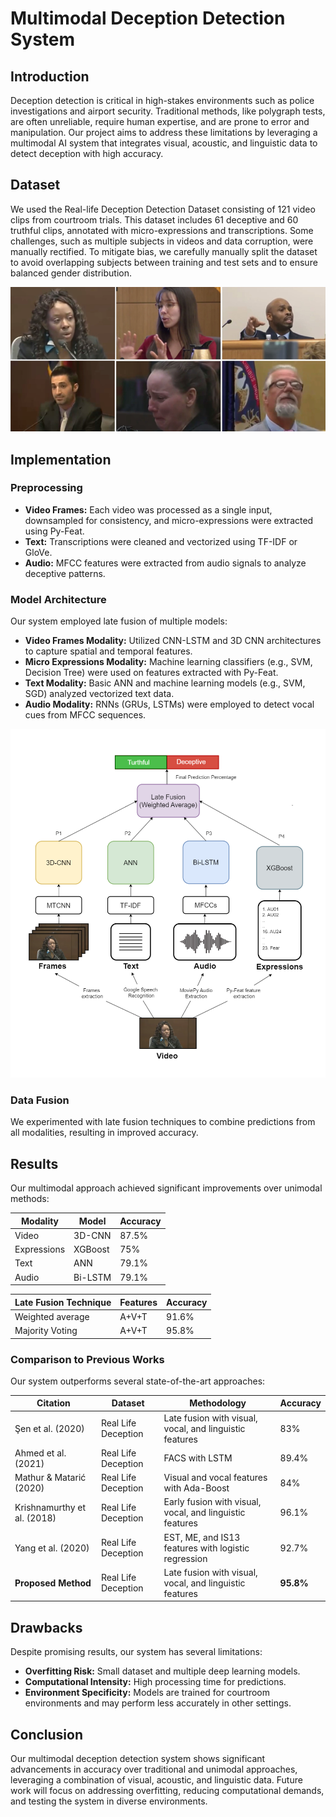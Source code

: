# Multimodal Deception Detection System

## Introduction

Deception detection is critical in high-stakes environments such as police investigations and airport security. Traditional methods, like polygraph tests, are often unreliable, require human expertise, and are prone to error and manipulation. Our project aims to address these limitations by leveraging a multimodal AI system that integrates visual, acoustic, and linguistic data to detect deception with high accuracy.

## Dataset

We used the Real-life Deception Detection Dataset consisting of 121 video clips from courtroom trials. This dataset includes 61 deceptive and 60 truthful clips, annotated with micro-expressions and transcriptions. Some challenges, such as multiple subjects in videos and data corruption, were manually rectified. To mitigate bias, we carefully manually split the dataset to avoid overlapping subjects between training and test sets and to ensure balanced gender distribution.

![Dataset](Documentation/Diagrams/Dataset.png)

## Implementation

### Preprocessing

- **Video Frames:** Each video was processed as a single input, downsampled for consistency, and micro-expressions were extracted using Py-Feat.
- **Text:** Transcriptions were cleaned and vectorized using TF-IDF or GloVe.
- **Audio:** MFCC features were extracted from audio signals to analyze deceptive patterns.

### Model Architecture

Our system employed late fusion of multiple models:

- **Video Frames Modality:** Utilized CNN-LSTM and 3D CNN architectures to capture spatial and temporal features.
- **Micro Expressions Modality:** Machine learning classifiers (e.g., SVM, Decision Tree) were used on features extracted with Py-Feat.
- **Text Modality:** Basic ANN and machine learning models (e.g., SVM, SGD) analyzed vectorized text data.
- **Audio Modality:** RNNs (GRUs, LSTMs) were employed to detect vocal cues from MFCC sequences.

![Model Architecture](Documentation/Diagrams/Architecture.png)

### Data Fusion

We experimented with late fusion techniques to combine predictions from all modalities, resulting in improved accuracy.

## Results

Our multimodal approach achieved significant improvements over unimodal methods:

| Modality    | Model   | Accuracy |
| ----------- | ------- | -------- |
| Video       | 3D-CNN  | 87.5%    |
| Expressions | XGBoost | 75%      |
| Text        | ANN     | 79.1%    |
| Audio       | Bi-LSTM | 79.1%    |

| Late Fusion Technique | Features | Accuracy |
| --------------------- | -------- | -------- |
| Weighted average      | A+V+T    | 91.6%    |
| Majority Voting       | A+V+T    | 95.8%    |

### Comparison to Previous Works

Our system outperforms several state-of-the-art approaches:

| Citation                    | Dataset             | Methodology                                              | Accuracy  |
| --------------------------- | ------------------- | -------------------------------------------------------- | --------- |
| Şen et al. (2020)           | Real Life Deception | Late fusion with visual, vocal, and linguistic features  | 83%       |
| Ahmed et al. (2021)         | Real Life Deception | FACS with LSTM                                           | 89.4%     |
| Mathur & Matarić (2020)     | Real Life Deception | Visual and vocal features with Ada-Boost                 | 84%       |
| Krishnamurthy et al. (2018) | Real Life Deception | Early fusion with visual, vocal, and linguistic features | 96.1%     |
| Yang et al. (2020)          | Real Life Deception | EST, ME, and IS13 features with logistic regression      | 92.7%     |
| **Proposed Method**         | Real Life Deception | Late fusion with visual, vocal, and linguistic features  | **95.8%** |

## Drawbacks

Despite promising results, our system has several limitations:

- **Overfitting Risk:** Small dataset and multiple deep learning models.
- **Computational Intensity:** High processing time for predictions.
- **Environment Specificity:** Models are trained for courtroom environments and may perform less accurately in other settings.

## Conclusion

Our multimodal deception detection system shows significant advancements in accuracy over traditional and unimodal approaches, leveraging a combination of visual, acoustic, and linguistic data. Future work will focus on addressing overfitting, reducing computational demands, and testing the system in diverse environments.

